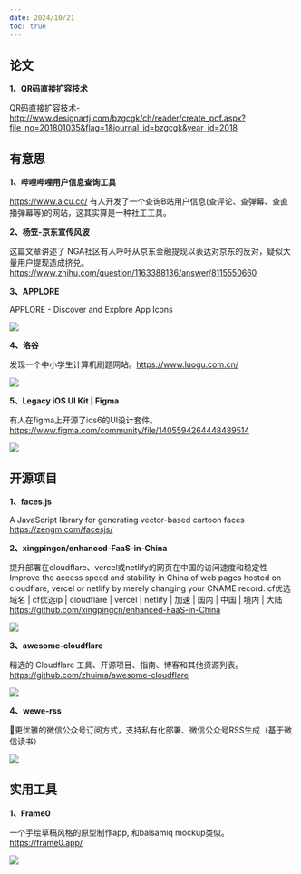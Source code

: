 ```yaml
---
date: 2024/10/21
toc: true
---
```


## 论文
**1、QR码直接扩容技术**

QR码直接扩容技术-<http://www.designartj.com/bzgcgk/ch/reader/create_pdf.aspx?file_no=201801035&flag=1&journal_id=bzgcgk&year_id=2018>



## 有意思

**1、哔哩哔哩用户信息查询工具**

<https://www.aicu.cc/> 有人开发了一个查询B站用户信息(查评论、查弹幕、查直播弹幕等)的网站，这其实算是一种社工工具。



**2、杨笠-京东宣传风波**

这篇文章讲述了 NGA社区有人呼吁从京东金融提现以表达对京东的反对，疑似大量用户提现造成挤兑。
<https://www.zhihu.com/question/1163388136/answer/8115550660>



**3、APPLORE**

APPLORE - Discover and Explore App Icons

![](https://app.uiboy.com/og-image.webp)

**4、洛谷**

发现一个中小学生计算机刷题网站。<https://www.luogu.com.cn/>

![](https://ipic.luogu.com.cn/yugu23n/cs/banner.png)

**5、Legacy iOS UI Kit | Figma**

有人在figma上开源了ios6的UI设计套件。<https://www.figma.com/community/file/1405594264448489514>

![](https://s3-figma-hubfile-images-production.figma.com/hub/file/carousel/img/8d9998d91806a6a71ebe9bf8a7a0d092de2f1ffe/b4613882e865959404ef974764d8e3996da3e509)

## 开源项目
**1、faces.js**

A JavaScript library for generating vector-based cartoon faces <https://zengm.com/facesjs/>



**2、xingpingcn/enhanced-FaaS-in-China**

提升部署在cloudflare、vercel或netlify的网页在中国的访问速度和稳定性 Improve the access speed and stability in China of web pages hosted on cloudflare, vercel or netlify by merely changing your CNAME record. cf优选域名 | cf优选ip | cloudflare | vercel | netlify | 加速 | 国内 | 中国 | 境内 | 大陆 <https://github.com/xingpingcn/enhanced-FaaS-in-China>

![](https://opengraph.githubassets.com/b16b18cebd4ce5b2ff4c4cbb3498eea5c6ccbebe0c8929a701d155dde1ad0cfd/xingpingcn/enhanced-FaaS-in-China)

**3、awesome-cloudflare**

精选的 Cloudflare 工具、开源项目、指南、博客和其他资源列表。<https://github.com/zhuima/awesome-cloudflare>

![](https://opengraph.githubassets.com/8bbf8e6effa1456411943ec74aa4de51f70259ea26834cd20197cd264e4216df/zhuima/awesome-cloudflare)

**4、wewe-rss**

 🤗更优雅的微信公众号订阅方式，支持私有化部署、微信公众号RSS生成（基于微信读书）

![](https://opengraph.githubassets.com/efe14ae8e737ebf76c91fd2d1e340f9b6781b793adee66c7236943b3c14f223e/cooderl/wewe-rss)

## 实用工具
**1、Frame0**

一个手绘草稿风格的原型制作app, 和balsamiq mockup类似。<https://frame0.app/>

![](https://frame0.app/og.jpg)

